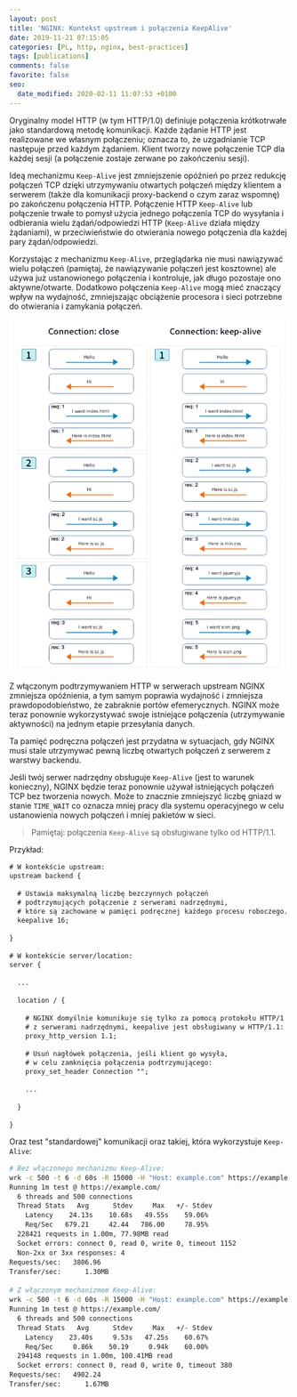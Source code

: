 ```yaml
---
layout: post
title: 'NGINX: Kontekst upstream i połączenia KeepAlive'
date: 2019-11-21 07:15:05
categories: [PL, http, nginx, best-practices]
tags: [publications]
comments: false
favorite: false
seo:
  date_modified: 2020-02-11 11:07:53 +0100
---
```


Oryginalny model HTTP (w tym HTTP/1.0) definiuje połączenia krótkotrwałe jako standardową metodę komunikacji. Każde żądanie HTTP jest realizowane we własnym połączeniu; oznacza to, że uzgadnianie TCP następuje przed każdym żądaniem. Klient tworzy nowe połączenie TCP dla każdej sesji (a połączenie zostaje zerwane po zakończeniu sesji).

Ideą mechanizmu `Keep-Alive` jest zmniejszenie opóźnień po przez redukcję połączeń TCP dzięki utrzymywaniu otwartych połączeń między klientem a serwerem (także dla komunikacji proxy-backend o czym zaraz wspomnę) po zakończenu połączenia HTTP. Połączenie HTTP `Keep-Alive` lub połączenie trwałe to pomysł użycia jednego połączenia TCP do wysyłania i odbierania wielu żądań/odpowiedzi HTTP (`Keep-Alive` działa między żądaniami), w przeciwieństwie do otwierania nowego połączenia dla każdej pary żądań/odpowiedzi.

Korzystając z mechanizmu `Keep-Alive`, przeglądarka nie musi nawiązywać wielu połączeń (pamiętaj, że nawiązywanie połączeń jest kosztowne) ale używa już ustanowionego połączenia i kontroluje, jak długo pozostaje ono aktywne/otwarte. Dodatkowo połączenia `Keep-Alive` mogą mieć znaczący wpływ na wydajność, zmniejszając obciążenie procesora i sieci potrzebne do otwierania i zamykania połączeń.

<img src="/assets/img/posts/closed_vs_keepalive.png" align="center" title="closed_vs_keepalive">

Z włączonym podtrzymywaniem HTTP w serwerach upstream NGINX zmniejsza opóźnienia, a tym samym poprawia wydajność i zmniejsza prawdopodobieństwo, że zabraknie portów efemerycznych. NGINX może teraz ponownie wykorzystywać swoje istniejące połączenia (utrzymywanie aktywności) na jednym etapie przesyłania danych.

Ta pamięć podręczna połączeń jest przydatna w sytuacjach, gdy NGINX musi stale utrzymywać pewną liczbę otwartych połączeń z serwerem z warstwy backendu.

Jeśli twój serwer nadrzędny obsługuje `Keep-Alive` (jest to warunek konieczny), NGINX będzie teraz ponownie używał istniejących połączeń TCP bez tworzenia nowych. Może to znacznie zmniejszyć liczbę gniazd w stanie `TIME_WAIT` co oznacza mniej pracy dla systemu operacyjnego w celu ustanowienia nowych połączeń i mniej pakietów w sieci.

  > Pamiętaj: połączenia `Keep-Alive` są obsługiwane tylko od HTTP/1.1.

Przykład:

```nginx
# W kontekście upstream:
upstream backend {

  # Ustawia maksymalną liczbę bezczynnych połączeń
  # podtrzymujących połączenie z serwerami nadrzędnymi,
  # które są zachowane w pamięci podręcznej każdego procesu roboczego.
  keepalive 16;

}

# W kontekście server/location:
server {

  ...

  location / {

    # NGINX domyślnie komunikuje się tylko za pomocą protokołu HTTP/1
    # z serwerami nadrzędnymi, keepalive jest obsługiwany w HTTP/1.1:
    proxy_http_version 1.1;

    # Usuń nagłówek połączenia, jeśli klient go wysyła,
    # w celu zamknięcia połączenia podtrzymującego:
    proxy_set_header Connection "";

    ...

  }

}
```

Oraz test "standardowej" komunikacji oraz takiej, która wykorzystuje `Keep-Alive`:

```bash
# Bez włączonego mechanizmu Keep-Alive:
wrk -c 500 -t 6 -d 60s -R 15000 -H "Host: example.com" https://example.com/
Running 1m test @ https://example.com/
  6 threads and 500 connections
  Thread Stats   Avg      Stdev     Max   +/- Stdev
    Latency    24.13s    10.68s   49.55s    59.06%
    Req/Sec   679.21     42.44   786.00     78.95%
  228421 requests in 1.00m, 77.98MB read
  Socket errors: connect 0, read 0, write 0, timeout 1152
  Non-2xx or 3xx responses: 4
Requests/sec:   3806.96
Transfer/sec:      1.30MB

# Z włączonym mechanizmem Keep-Alive:
wrk -c 500 -t 6 -d 60s -R 15000 -H "Host: example.com" https://example.com/
Running 1m test @ https://example.com/
  6 threads and 500 connections
  Thread Stats   Avg      Stdev     Max   +/- Stdev
    Latency    23.40s     9.53s   47.25s    60.67%
    Req/Sec     0.86k    50.19     0.94k    60.00%
  294148 requests in 1.00m, 100.41MB read
  Socket errors: connect 0, read 0, write 0, timeout 380
Requests/sec:   4902.24
Transfer/sec:      1.67MB
```
